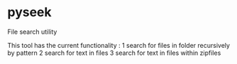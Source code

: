 pyseek
======

File search utility

This tool has the current functionality :
1 search for files in folder recursively by pattern
2 search for text in files
3 search for text in files within zipfiles
